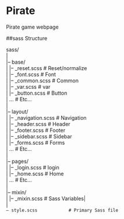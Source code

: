 # Pirate
Pirate game webpage

##sass Structure
  
sass/  
|  
|– base/  
|   |– _reset.scss       # Reset/normalize  
|   |– _font.scss        # Font  
|   |– _common.scss      # Common  
|   |– _var.scss         # var  
|   |– _button.scss      # Button  
|   ...                  # Etc…  
|  
|– layout/  
|   |– _navigation.scss  # Navigation  
|   |– _header.scss      # Header  
|   |– _footer.scss      # Footer  
|   |– _sidebar.scss     # Sidebar  
|   |– _forms.scss       # Forms  
|   ...                  # Etc…  
|  
|– pages/  
|   |– _login.scss       # login  
|   |– _home.scss        # Home  
|   ...                  # Etc…  
|  
|– mixin/  
|   |– _mixin.scss   # Sass Variables|  
|  
`– style.scss            # Primary Sass file`  
